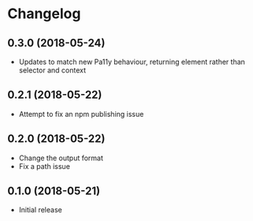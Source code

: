 
# Changelog

## 0.3.0 (2018-05-24)

  * Updates to match new Pa11y behaviour, returning element rather than selector and context

## 0.2.1 (2018-05-22)

  * Attempt to fix an npm publishing issue

## 0.2.0 (2018-05-22)

  * Change the output format
  * Fix a path issue

## 0.1.0 (2018-05-21)

  * Initial release
